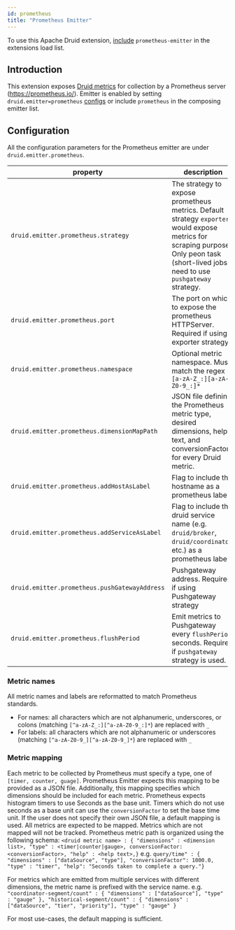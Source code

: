 ```yaml
---
id: prometheus
title: "Prometheus Emitter"
---
```


<!--
  ~ Licensed to the Apache Software Foundation (ASF) under one
  ~ or more contributor license agreements.  See the NOTICE file
  ~ distributed with this work for additional information
  ~ regarding copyright ownership.  The ASF licenses this file
  ~ to you under the Apache License, Version 2.0 (the
  ~ "License"); you may not use this file except in compliance
  ~ with the License.  You may obtain a copy of the License at
  ~
  ~   http://www.apache.org/licenses/LICENSE-2.0
  ~
  ~ Unless required by applicable law or agreed to in writing,
  ~ software distributed under the License is distributed on an
  ~ "AS IS" BASIS, WITHOUT WARRANTIES OR CONDITIONS OF ANY
  ~ KIND, either express or implied.  See the License for the
  ~ specific language governing permissions and limitations
  ~ under the License.
  -->


To use this Apache Druid extension, [include](../../development/extensions.md#loading-extensions) `prometheus-emitter` in the extensions load list.

## Introduction

This extension exposes [Druid metrics](https://druid.apache.org/docs/latest/operations/metrics.html) for collection by a Prometheus server (https://prometheus.io/).
Emitter is enabled by setting `druid.emitter=prometheus` [configs](https://druid.apache.org/docs/latest/configuration/index.html#emitting-metrics) or include `prometheus` in the composing emitter list. 

## Configuration

All the configuration parameters for the Prometheus emitter are under `druid.emitter.prometheus`.

|property|description|required?|default|
|--------|-----------|---------|-------|
|`druid.emitter.prometheus.strategy`|The strategy to expose prometheus metrics. Default strategy `exporter` would expose metrics for scraping purpose. Only peon task (short-lived jobs) need to use `pushgateway` strategy.|yes|exporter|
|`druid.emitter.prometheus.port`|The port on which to expose the prometheus HTTPServer. Required if using exporter strategy.|no|none|
|`druid.emitter.prometheus.namespace`|Optional metric namespace. Must match the regex `[a-zA-Z_:][a-zA-Z0-9_:]*`|no|"druid"|
|`druid.emitter.prometheus.dimensionMapPath`|JSON file defining the Prometheus metric type, desired dimensions, help text, and conversionFactor for every Druid metric.|no|Default mapping provided. See below.|
|`druid.emitter.prometheus.addHostAsLabel`|Flag to include the hostname as a prometheus label.|no|false|
|`druid.emitter.prometheus.addServiceAsLabel`|Flag to include the druid service name (e.g. `druid/broker`, `druid/coordinator`, etc.) as a prometheus label.|no|false|
|`druid.emitter.prometheus.pushGatewayAddress`|Pushgateway address. Required if using Pushgateway strategy|no|none|
|`druid.emitter.prometheus.flushPeriod`|Emit metrics to Pushgateway every `flushPeriod` seconds. Required if `pushgateway` strategy is used. |no|15|

### Metric names

All metric names and labels are reformatted to match Prometheus standards.
- For names: all characters which are not alphanumeric, underscores, or colons (matching `[^a-zA-Z_:][^a-zA-Z0-9_:]*`) are replaced with `_`
- For labels: all characters which are not alphanumeric or underscores (matching `[^a-zA-Z0-9_][^a-zA-Z0-9_]*`) are replaced with `_`

### Metric mapping

Each metric to be collected by Prometheus must specify a type, one of `[timer, counter, guage]`. Prometheus Emitter expects this mapping to
be provided as a JSON file.  Additionally, this mapping specifies which dimensions should be included for each metric.  Prometheus expects
histogram timers to use Seconds as the base unit.  Timers which do not use seconds as a base unit can use the `conversionFactor` to set
the base time unit. If the user does not specify their own JSON file, a default mapping is used.  All
metrics are expected to be mapped. Metrics which are not mapped will not be tracked.
Prometheus metric path is organized using the following schema:
`<druid metric name> : { "dimensions" : <dimension list>, "type" : <timer|counter|gauge>, conversionFactor: <conversionFactor>, "help" : <help text>,}`
e.g.
`query/time" : { "dimensions" : ["dataSource", "type"], "conversionFactor": 1000.0, "type" : "timer", "help": "Seconds taken to complete a query."}`

For metrics which are emitted from multiple services with different dimensions, the metric name is prefixed with
the service name.
e.g.
`"coordinator-segment/count" : { "dimensions" : ["dataSource"], "type" : "gauge" },
 "historical-segment/count" : { "dimensions" : ["dataSource", "tier", "priority"], "type" : "gauge" }`
 
For most use-cases, the default mapping is sufficient.
